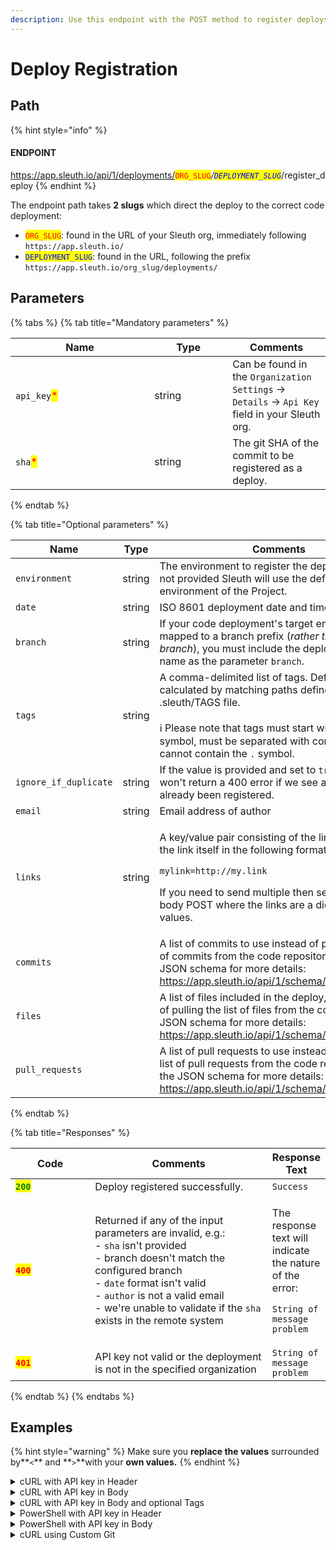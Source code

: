 ```yaml
---
description: Use this endpoint with the POST method to register deploys.
---
```


# Deploy Registration

## Path

{% hint style="info" %}
#### ENDPOINT&#x20;

https://app.sleuth.io/api/1/deployments/<mark style="color:red;">`ORG_SLUG`</mark>_/<mark style="color:blue;">`DEPLOYMENT_SLUG`</mark>_/register\_deploy
{% endhint %}

The endpoint path takes **2 slugs** which direct the deploy to the correct code deployment:

* <mark style="color:red;">`ORG_SLUG`</mark>: found in the URL of your Sleuth org, immediately following `https://app.sleuth.io/`
* <mark style="color:blue;">`DEPLOYMENT_SLUG`</mark>: found in the URL, following the prefix `https://app.sleuth.io/org_slug/deployments/`

## Parameters

{% tabs %}
{% tab title="Mandatory parameters" %}
<table><thead><tr><th width="206.1571906354515">Name</th><th width="109">Type</th><th>Comments</th></tr></thead><tbody><tr><td><code>api_key</code><mark style="color:red;">*</mark></td><td>string</td><td>Can be found in the <code>Organization Settings</code> -> <code>Details</code> -> <code>Api Key</code> field in your Sleuth org.</td></tr><tr><td><code>sha</code><mark style="color:red;">*</mark></td><td>string</td><td>The git SHA of the commit to be registered as a deploy.</td></tr></tbody></table>
{% endtab %}

{% tab title="Optional parameters" %}
<table><thead><tr><th width="198">Name</th><th width="111">Type</th><th>Comments</th></tr></thead><tbody><tr><td><code>environment</code></td><td>string</td><td>The environment to register the deploy against. If not provided Sleuth will use the default environment of the Project.</td></tr><tr><td><code>date</code></td><td>string</td><td>ISO 8601 deployment date and time string</td></tr><tr><td><code>branch</code></td><td>string</td><td>If your code deployment's target environment is mapped to a branch prefix (<em>rather than a specific branch</em>), you must include the deploy’s full branch name as the parameter <code>branch</code>.</td></tr><tr><td><code>tags</code></td><td>string</td><td>A comma-delimited list of tags. Defaults to tags calculated by matching paths defined in your .sleuth/TAGS file.<br><br><span data-gb-custom-inline data-tag="emoji" data-code="2139">ℹ</span> Please note that tags must start with the <code>#</code> symbol, must be separated with commas, and cannot contain the <code>.</code> symbol.</td></tr><tr><td><code>ignore_if_duplicate</code></td><td>string</td><td>If the value is provided and set to <code>true</code> Sleuth won't return a 400 error if we see a SHA that has already been registered.</td></tr><tr><td><code>email</code></td><td>string</td><td>Email address of author</td></tr><tr><td><code>links</code></td><td>string</td><td><p>A key/value pair consisting of the link name and the link itself in the following format:</p><p><code>mylink=http://my.link</code></p><p></p><p>If you need to send multiple then send a JSON body POST where the links are a dictionary of values.</p></td></tr><tr><td><code>commits</code></td><td></td><td>A list of commits to use instead of pulling the list of commits from the code repository. See the JSON schema for more details: <a href="https://app.sleuth.io/api/1/schema/register_deploy">https://app.sleuth.io/api/1/schema/register_deploy</a></td></tr><tr><td><code>files</code></td><td></td><td>A list of files included in the deploy, used instead of pulling the list of files from the commits. See the JSON schema for more details: <a href="https://app.sleuth.io/api/1/schema/register_deploy">https://app.sleuth.io/api/1/schema/register_deploy</a></td></tr><tr><td><code>pull_requests</code></td><td></td><td>A list of pull requests to use instead of pulling the list of pull requests from the code repository. See the JSON schema for more details: <a href="https://app.sleuth.io/api/1/schema/register_deploy">https://app.sleuth.io/api/1/schema/register_deploy</a></td></tr></tbody></table>


{% endtab %}

{% tab title="Responses" %}
<table><thead><tr><th width="112">Code</th><th width="269">Comments</th><th>Response Text</th></tr></thead><tbody><tr><td><mark style="color:green;"><strong><code>200</code></strong></mark></td><td>Deploy registered successfully.</td><td><code>Success</code></td></tr><tr><td><mark style="color:red;"><strong><code>400</code></strong></mark></td><td>Returned if any of the input parameters are invalid, e.g.:<br>- <code>sha</code> isn't provided<br>- branch doesn't match the configured branch<br>- <code>date</code> format isn't valid<br>- <code>author</code> is not a valid email<br>- we're unable to validate if the <code>sha</code> exists in the remote system</td><td><p>The response text will indicate the nature of the error:<br></p><p><code>String of message problem</code></p></td></tr><tr><td><mark style="color:red;"><strong><code>401</code></strong></mark></td><td>API key not valid or the deployment is not in the specified organization</td><td><code>String of message problem</code></td></tr></tbody></table>


{% endtab %}
{% endtabs %}

## Examples

{% hint style="warning" %}
Make sure you **replace the values** surrounded by**`<`** and **`>`**with your **own values.**
{% endhint %}

<details>

<summary>cURL with API key in Header</summary>

<pre class="language-bash" data-overflow="wrap" data-line-numbers><code class="lang-bash"><strong>curl -X POST \
</strong>'https://app.sleuth.io/api/1/deployments/&#x3C;ORG_SLUG>/&#x3C;DEPLOYMENT_SLUG>/register_deploy' \
  -H 'Authorization: apikey &#x3C;APIKEY>' \
  -H 'Content-Type: application/json' \
  -d '{
  "sha": "&#x3C;SHA>",
  "environment": "&#x3C;ENVIRONMENT>"
}'
</code></pre>

</details>

<details>

<summary>cURL with API key in Body</summary>

{% code overflow="wrap" lineNumbers="true" %}
```bash
curl -X POST \
'https://app.sleuth.io/api/1/deployments/<ORG_SLUG>/<DEPLOYMENT_SLUG>/register_deploy' \
  -H 'Content-Type: application/json' \
  -d '{
  "sha": "<SHA>",
  "environment": "<ENVIRONMENT>",
  "api_key": "<API_KEY>"
  }'
```
{% endcode %}

</details>

<details>

<summary>cURL with API key in Body and optional Tags</summary>

<pre class="language-bash" data-overflow="wrap" data-line-numbers><code class="lang-bash">curl -X POST \
'https://app.sleuth.io/api/1/deployments/&#x3C;ORG_SLUG>/&#x3C;DEPLOYMENT_SLUG>/register_deploy' \
  -H 'Content-Type: application/json' \
  -d '{
  "sha": "&#x3C;SHA>",
  "environment": "&#x3C;ENVIRONMENT>",
  "tags": [
    "#tag1",
    "#tag2",
    "#tag3"
  ],
  "api_key": "&#x3C;API_KEY>"
<strong>  }'
</strong></code></pre>

:information\_source: Please note that tags must start with the `#` symbol, must be separated with commas, and cannot contain the `.` symbol.

</details>

<details>

<summary>PowerShell with API key in Header</summary>

<pre class="language-powershell" data-overflow="wrap" data-line-numbers><code class="lang-powershell"><strong>Invoke-RestMethod -Method POST `
</strong><strong>-Uri 'https://app.sleuth.io/api/1/deployments/&#x3C;ORG_SLUG>/&#x3C;DEPLOYMENT_SLUG>/register-deploy' `
</strong><strong>-Headers @{
</strong><strong>      'Authorization' = 'apikey &#x3C;API_KEY>'
</strong><strong>      'Content-Type' = 'application/json'
</strong>} `
-Body '{
      "environment": "&#x3C;ENVIRONMENT>",
      "sha": "&#x3C;SHA>" 
 }'
</code></pre>

</details>

<details>

<summary>PowerShell with API key in Body</summary>

{% code overflow="wrap" lineNumbers="true" %}
```powershell
Invoke-RestMethod -Method POST `
-Uri 'https://app.sleuth.io/api/1/deployments/<ORG_SLUG>/<DEPLOYMENT_SLUG>/register-deploy' `
-Headers @{
    'Content-Type' = 'application/json'
} `
-Body '{
    "api_key": "<API_KEY>",
    "environment": "<ENVIRONMENT>",
    "sha": "<SHA>"
}'
```
{% endcode %}

</details>

<details>

<summary>cURL using Custom Git</summary>

{% code overflow="wrap" lineNumbers="true" %}
```bash
curl -X POST -v \
'https://app.sleuth.io/api/1/deployments/<ORG_SLUG>/<DEPLOYMENT_SLUG>/register_deploy' \
  -H 'Authorization: apikey <APIKEY>' \
  -H 'Content-Type: application/json' \
  -d '{
    "sha": "<SHA>",
    "environment": "<ENVIRONMENT>",
    "ignore_if_duplicate": "true",
    "commits": [
      {
        "revision": "<COMMIT SHA>",
        "message": "<YOUR COMMIT MESSAGE>",
        "author": {
          "name": "Jane",
          "email": "jane@email.com",
          "username": "jane@email.com"
        },
        "date": "2022-08-01T00:10:10+00:00",
        "files": [
          "/some/path/to/a/file.txt"
        ],
        "parents": [
          "<PARENT SHA>"
        ],
        "url": "http://www.commits/aaa"
      }
    ],
    "files": [
      {
        "path": "http://www.example.com/some/path.txt",
        "additions": 3,
        "deletions": 0,
        "url": "http://www.example.com"
      }
    ]
  }'
```
{% endcode %}

</details>
